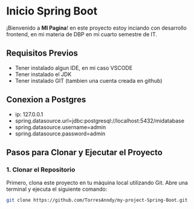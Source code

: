 # Inicio Spring Boot

¡Bienvenido a **MI Pagina**! en este proyecto estoy inciando con desarrollo frontend, en mi materia de DBP en mi cuarto semestre de IT.

## Requisitos Previos

- Tener instalado algun IDE, en mi caso VSCODE
- Tener instalado el JDK
- Tener instalado GIT (tambien una cuenta creada en github)

## Conexion a Postgres
 - ip: 127.0.0.1
 - spring.datasource.url=jdbc:postgresql://localhost:5432/midatabase
 - spring.datasource.username=admin
 - spring.datasource.password=admin

## Pasos para Clonar y Ejecutar el Proyecto

### 1. Clonar el Repositorio

Primero, clona este proyecto en tu máquina local utilizando Git. Abre una terminal y ejecuta el siguiente comando:

```bash
git clone https://github.com/TorresAnndy/my-project-Spring-Boot.git